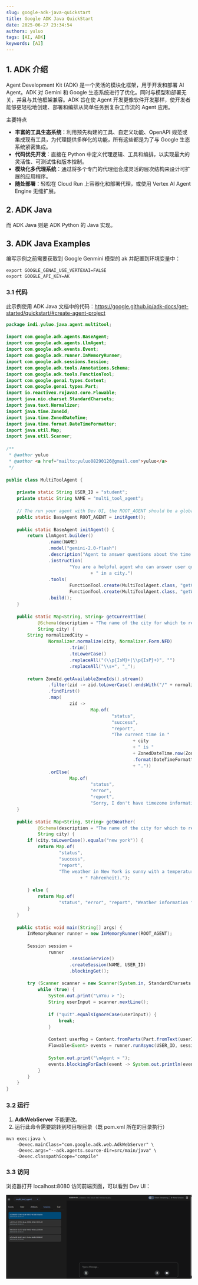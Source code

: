 ```yaml
---
slug: google-adk-java-quickstart
title: Google ADK Java QuickStart
date: 2025-06-27 23:34:54
authors: yuluo
tags: [AI, ADK]
keywords: [AI]
---
```


<!-- truncate -->

## 1. ADK 介绍

Agent Development Kit (ADK) 是一个灵活的模块化框架，用于开发和部署 AI Agent。ADK 对 Gemini 和 Google 生态系统进行了优化。同时与模型和部署无关，并且与其他框架兼容。ADK 旨在使 Agent 开发更像软件开发那样，使开发者能够更轻松地创建、部署和编排从简单任务到复杂工作流的 Agent 应用。

主要特点

- **丰富的工具生态系统**：利用预先构建的工具、自定义功能、OpenAPI 规范或集成现有工具，为代理提供多样化的功能，所有这些都是为了与 Google 生态系统紧密集成。
- **代码优先开发**：直接在 Python 中定义代理逻辑、工具和编排，以实现最大的灵活性、可测试性和版本控制。
- **模块化多代理系统**：通过将多个专门的代理组合成灵活的层次结构来设计可扩展的应用程序。
- **随处部署**：轻松在 Cloud Run 上容器化和部署代理，或使用 Vertex AI Agent Engine 无缝扩展。

## 2. ADK Java

而 ADK Java 则是 ADK Python 的 Java 实现。

## 3. ADK Java Examples

编写示例之前需要获取到 Google Genmini 模型的 ak 并配置到环境变量中：

```shell
export GOOGLE_GENAI_USE_VERTEXAI=FALSE
export GOOGLE_API_KEY=AK
```

### 3.1 代码

此示例使用 ADK Java 文档中的代码：https://google.github.io/adk-docs/get-started/quickstart/#create-agent-project

```java
package indi.yuluo.java.agent.multitool;

import com.google.adk.agents.BaseAgent;
import com.google.adk.agents.LlmAgent;
import com.google.adk.events.Event;
import com.google.adk.runner.InMemoryRunner;
import com.google.adk.sessions.Session;
import com.google.adk.tools.Annotations.Schema;
import com.google.adk.tools.FunctionTool;
import com.google.genai.types.Content;
import com.google.genai.types.Part;
import io.reactivex.rxjava3.core.Flowable;
import java.nio.charset.StandardCharsets;
import java.text.Normalizer;
import java.time.ZoneId;
import java.time.ZonedDateTime;
import java.time.format.DateTimeFormatter;
import java.util.Map;
import java.util.Scanner;

/**
 * @author yuluo
 * @author <a href="mailto:yuluo08290126@gmail.com">yuluo</a>
 */

public class MultiToolAgent {

    private static String USER_ID = "student";
    private static String NAME = "multi_tool_agent";

    // The run your agent with Dev UI, the ROOT_AGENT should be a global public static variable.
    public static BaseAgent ROOT_AGENT = initAgent();

    public static BaseAgent initAgent() {
        return LlmAgent.builder()
                .name(NAME)
                .model("gemini-2.0-flash")
                .description("Agent to answer questions about the time and weather in a city.")
                .instruction(
                        "You are a helpful agent who can answer user questions about the time and weather"
                                + " in a city.")
                .tools(
                        FunctionTool.create(MultiToolAgent.class, "getCurrentTime"),
                        FunctionTool.create(MultiToolAgent.class, "getWeather"))
                .build();
    }

    public static Map<String, String> getCurrentTime(
            @Schema(description = "The name of the city for which to retrieve the current time")
            String city) {
        String normalizedCity =
                Normalizer.normalize(city, Normalizer.Form.NFD)
                        .trim()
                        .toLowerCase()
                        .replaceAll("(\\p{IsM}+|\\p{IsP}+)", "")
                        .replaceAll("\\s+", "_");

        return ZoneId.getAvailableZoneIds().stream()
                .filter(zid -> zid.toLowerCase().endsWith("/" + normalizedCity))
                .findFirst()
                .map(
                        zid ->
                                Map.of(
                                        "status",
                                        "success",
                                        "report",
                                        "The current time in "
                                                + city
                                                + " is "
                                                + ZonedDateTime.now(ZoneId.of(zid))
                                                .format(DateTimeFormatter.ofPattern("HH:mm"))
                                                + "."))
                .orElse(
                        Map.of(
                                "status",
                                "error",
                                "report",
                                "Sorry, I don't have timezone information for " + city + "."));
    }

    public static Map<String, String> getWeather(
            @Schema(description = "The name of the city for which to retrieve the weather report")
            String city) {
        if (city.toLowerCase().equals("new york")) {
            return Map.of(
                    "status",
                    "success",
                    "report",
                    "The weather in New York is sunny with a temperature of 25 degrees Celsius (77 degrees"
                            + " Fahrenheit).");

        } else {
            return Map.of(
                    "status", "error", "report", "Weather information for " + city + " is not available.");
        }
    }

    public static void main(String[] args) {
        InMemoryRunner runner = new InMemoryRunner(ROOT_AGENT);

        Session session =
                runner
                        .sessionService()
                        .createSession(NAME, USER_ID)
                        .blockingGet();

        try (Scanner scanner = new Scanner(System.in, StandardCharsets.UTF_8)) {
            while (true) {
                System.out.print("\nYou > ");
                String userInput = scanner.nextLine();

                if ("quit".equalsIgnoreCase(userInput)) {
                    break;
                }

                Content userMsg = Content.fromParts(Part.fromText(userInput));
                Flowable<Event> events = runner.runAsync(USER_ID, session.id(), userMsg);

                System.out.print("\nAgent > ");
                events.blockingForEach(event -> System.out.println(event.stringifyContent()));
            }
        }
    }
}
```

### 3.2 运行

1. **AdkWebServer** 不能更改。
2. 运行此命令需要跳转到项目根目录（既 pom.xml 所在的目录执行）

```shell
mvn exec:java \
    -Dexec.mainClass="com.google.adk.web.AdkWebServer" \
    -Dexec.args="--adk.agents.source-dir=src/main/java" \
    -Dexec.classpathScope="compile" 
```

### 3.3 访问

浏览器打开 localhost:8080 访问前端页面，可以看到 Dev UI：

![image-20250626233522684](/img/ai/adk/image-20250626233522684.png)
